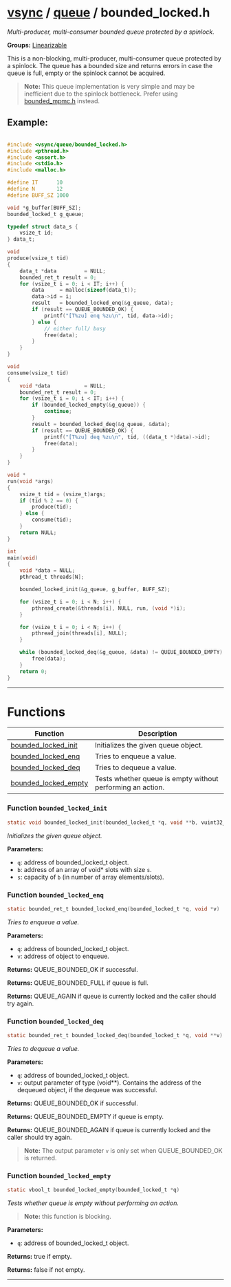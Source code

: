 #  [vsync](../README.md) / [queue](README.md) / bounded_locked.h
_Multi-producer, multi-consumer bounded queue protected by a spinlock._ 

**Groups:** [Linearizable](../GROUP_linearizable.md)

This is a non-blocking, multi-producer, multi-consumer queue protected by a spinlock. The queue has a bounded size and returns errors in case the queue is full, empty or the spinlock cannot be acquired.

> **Note:** This queue implementation is very simple and may be inefficient due to the spinlock bottleneck. Prefer using [bounded_mpmc.h](bounded_mpmc.h.md) instead.


## Example:



```c

#include <vsync/queue/bounded_locked.h>
#include <pthread.h>
#include <assert.h>
#include <stdio.h>
#include <malloc.h>

#define IT      10
#define N       12
#define BUFF_SZ 1000

void *g_buffer[BUFF_SZ];
bounded_locked_t g_queue;

typedef struct data_s {
    vsize_t id;
} data_t;

void
produce(vsize_t tid)
{
    data_t *data         = NULL;
    bounded_ret_t result = 0;
    for (vsize_t i = 0; i < IT; i++) {
        data     = malloc(sizeof(data_t));
        data->id = i;
        result   = bounded_locked_enq(&g_queue, data);
        if (result == QUEUE_BOUNDED_OK) {
            printf("[T%zu] enq %zu\n", tid, data->id);
        } else {
            // either full/ busy
            free(data);
        }
    }
}

void
consume(vsize_t tid)
{
    void *data           = NULL;
    bounded_ret_t result = 0;
    for (vsize_t i = 0; i < IT; i++) {
        if (bounded_locked_empty(&g_queue)) {
            continue;
        }
        result = bounded_locked_deq(&g_queue, &data);
        if (result == QUEUE_BOUNDED_OK) {
            printf("[T%zu] deq %zu\n", tid, ((data_t *)data)->id);
            free(data);
        }
    }
}

void *
run(void *args)
{
    vsize_t tid = (vsize_t)args;
    if (tid % 2 == 0) {
        produce(tid);
    } else {
        consume(tid);
    }
    return NULL;
}

int
main(void)
{
    void *data = NULL;
    pthread_t threads[N];

    bounded_locked_init(&g_queue, g_buffer, BUFF_SZ);

    for (vsize_t i = 0; i < N; i++) {
        pthread_create(&threads[i], NULL, run, (void *)i);
    }

    for (vsize_t i = 0; i < N; i++) {
        pthread_join(threads[i], NULL);
    }

    while (bounded_locked_deq(&g_queue, &data) != QUEUE_BOUNDED_EMPTY) {
        free(data);
    }
    return 0;
}
```

 

---
# Functions 

| Function | Description |
|---|---|
| [bounded_locked_init](bounded_locked.h.md#function-bounded_locked_init) | Initializes the given queue object.  |
| [bounded_locked_enq](bounded_locked.h.md#function-bounded_locked_enq) | Tries to enqueue a value.  |
| [bounded_locked_deq](bounded_locked.h.md#function-bounded_locked_deq) | Tries to dequeue a value.  |
| [bounded_locked_empty](bounded_locked.h.md#function-bounded_locked_empty) | Tests whether queue is empty without performing an action.  |

###  Function `bounded_locked_init`

```c
static void bounded_locked_init(bounded_locked_t *q, void **b, vuint32_t s)
``` 
_Initializes the given queue object._ 




**Parameters:**

- `q`: address of bounded_locked_t object. 
- `b`: address of an array of void* slots with size `s`. 
- `s`: capacity of `b` (in number of array elements/slots). 




###  Function `bounded_locked_enq`

```c
static bounded_ret_t bounded_locked_enq(bounded_locked_t *q, void *v)
``` 
_Tries to enqueue a value._ 




**Parameters:**

- `q`: address of bounded_locked_t object. 
- `v`: address of object to enqueue.


**Returns:** QUEUE_BOUNDED_OK if successful. 

**Returns:** QUEUE_BOUNDED_FULL if queue is full. 

**Returns:** QUEUE_AGAIN if queue is currently locked and the caller should try again. 



###  Function `bounded_locked_deq`

```c
static bounded_ret_t bounded_locked_deq(bounded_locked_t *q, void **v)
``` 
_Tries to dequeue a value._ 




**Parameters:**

- `q`: address of bounded_locked_t object. 
- `v`: output parameter of type (void**). Contains the address of the dequeued object, if the dequeue was successful.


**Returns:** QUEUE_BOUNDED_OK if successful. 

**Returns:** QUEUE_BOUNDED_EMPTY if queue is empty. 

**Returns:** QUEUE_BOUNDED_AGAIN if queue is currently locked and the caller should try again.

> **Note:** The output parameter `v` is only set when QUEUE_BOUNDED_OK is returned. 


###  Function `bounded_locked_empty`

```c
static vbool_t bounded_locked_empty(bounded_locked_t *q)
``` 
_Tests whether queue is empty without performing an action._ 


> **Note:** this function is blocking.



**Parameters:**

- `q`: address of bounded_locked_t object.


**Returns:** true if empty. 

**Returns:** false if not empty. 




---
